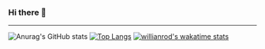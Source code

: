 ### Hi there 👋

---
![Anurag's GitHub stats](https://github-readme-stats.vercel.app/api?username=anuraghazra&count_private=true&theme=material-palenight)
[![Top Langs](https://github-readme-stats.vercel.app/api/top-langs/?username=young170)](https://github.com/anuraghazra/github-readme-stats)
[![willianrod's wakatime stats](https://github-readme-stats.vercel.app/api/wakatime?username=young170)](https://github.com/anuraghazra/github-readme-stats)

<!--
**young170/young170** is a ✨ _special_ ✨ repository because its `README.md` (this file) appears on your GitHub profile.

Here are some ideas to get you started:

- 🔭 I’m currently working on ...
- 🌱 I’m currently learning ...
- 👯 I’m looking to collaborate on ...
- 🤔 I’m looking for help with ...
- 💬 Ask me about ...
- 📫 How to reach me: ...
- 😄 Pronouns: ...
- ⚡ Fun fact: ...
-->
